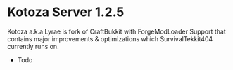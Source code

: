 # Kotoza Server 1.2.5
Kotoza a.k.a Lyrae is fork of CraftBukkit with ForgeModLoader Support that contains major improvements & optimizations which
SurvivalTekkit404 currently runs on.


  * Todo
  

